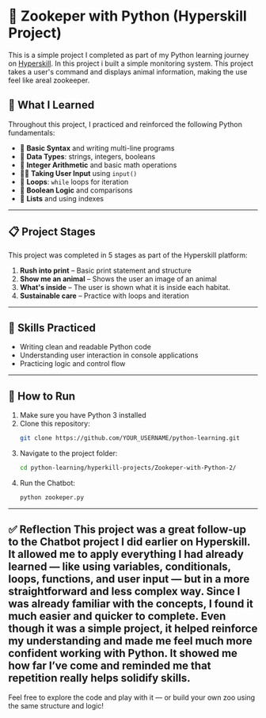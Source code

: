 # 🐇 Zookeper with Python (Hyperskill Project)

This is a simple project I completed as part of my Python learning journey on [Hyperskill](https://hyperskill.org). In this project i built a simple monitoring system. This project takes a user's command and displays animal information, making the use feel like areal zookeeper.

## 🧠 What I Learned

Throughout this project, I practiced and reinforced the following Python fundamentals:

- 📜 **Basic Syntax** and writing multi-line programs
- 🔢 **Data Types**: strings, integers, booleans
- 🧮 **Integer Arithmetic** and basic math operations
- 🧑‍💻 **Taking User Input** using `input()`
- 🔄 **Loops**: `while` loops for iteration
- 🧠 **Boolean Logic** and comparisons
- 🔢 **Lists** and using indexes
---

## 📋 Project Stages

This project was completed in 5 stages as part of the Hyperskill platform:

1. **Rush into print** – Basic print statement and structure
2. **Show me an animal** – Shows the user an image of an animal
3. **What's inside** – The user is shown what it is inside each habitat.
4. **Sustainable care** – Practice with loops and iteration
---

## 🎯 Skills Practiced

- Writing clean and readable Python code
- Understanding user interaction in console applications
- Practicing logic and control flow
---

## 🚀 How to Run

1. Make sure you have Python 3 installed
2. Clone this repository:
   ```bash
   git clone https://github.com/YOUR_USERNAME/python-learning.git
3. Navigate to the project folder:
   ```bash
   cd python-learning/hyperkill-projects/Zookeper-with-Python-2/
4. Run the Chatbot:
   ```bash
   python zookeper.py
---

✅ Reflection
This project was a great follow-up to the Chatbot project I did earlier on Hyperskill. It allowed me to apply everything I had already learned — like using variables, conditionals, loops, functions, and user input — but in a more straightforward and less complex way. Since I was already familiar with the concepts, I found it much easier and quicker to complete.
Even though it was a simple project, it helped reinforce my understanding and made me feel much more confident working with Python. It showed me how far I’ve come and reminded me that repetition really helps solidify skills.
---
Feel free to explore the code and play with it — or build your own zoo using the same structure and logic!
